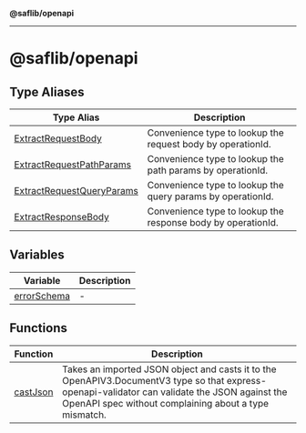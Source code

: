 **@saflib/openapi**

***

# @saflib/openapi

## Type Aliases

| Type Alias | Description |
| ------ | ------ |
| [ExtractRequestBody](type-aliases/ExtractRequestBody.md) | Convenience type to lookup the request body by operationId. |
| [ExtractRequestPathParams](type-aliases/ExtractRequestPathParams.md) | Convenience type to lookup the path params by operationId. |
| [ExtractRequestQueryParams](type-aliases/ExtractRequestQueryParams.md) | Convenience type to lookup the query params by operationId. |
| [ExtractResponseBody](type-aliases/ExtractResponseBody.md) | Convenience type to lookup the response body by operationId. |

## Variables

| Variable | Description |
| ------ | ------ |
| [errorSchema](variables/errorSchema.md) | - |

## Functions

| Function | Description |
| ------ | ------ |
| [castJson](functions/castJson.md) | Takes an imported JSON object and casts it to the OpenAPIV3.DocumentV3 type so that express-openapi-validator can validate the JSON against the OpenAPI spec without complaining about a type mismatch. |
